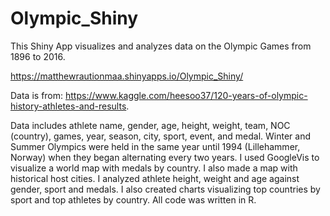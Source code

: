 # Olympic_Shiny

This Shiny App visualizes and analyzes data on the Olympic Games from 1896 to 2016.

https://matthewrautionmaa.shinyapps.io/Olympic_Shiny/

Data is from: https://www.kaggle.com/heesoo37/120-years-of-olympic-history-athletes-and-results.

Data includes athlete name, gender, age, height, weight, team, NOC (country), games, year, season, city, sport, event, and medal. Winter and Summer Olympics were held in the same year until 1994 (Lillehammer, Norway) when they began alternating every two years. I used GoogleVis to visualize a world map with medals by country. I also made a map with historical host cities. I analyzed athlete height, weight and age against gender, sport and medals. I also created charts visualizing top countries by sport and top athletes by country. All code was written in R.
